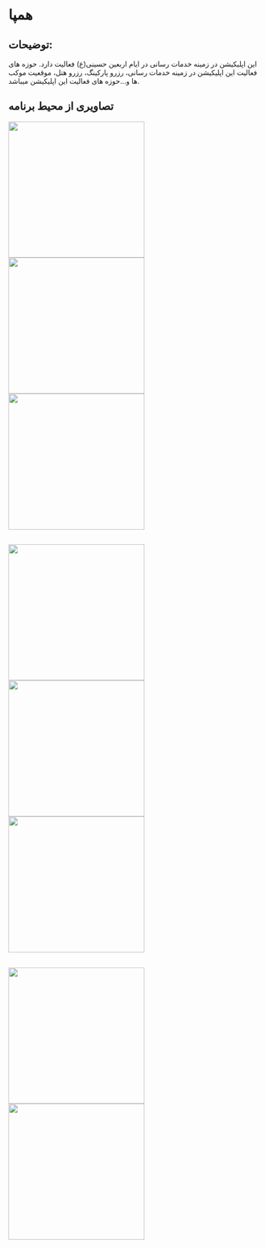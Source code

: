 # همپا 

## توضیحات: 
این اپلیکیشن در زمینه خدمات رسانی در ایام اربعین حسینی(ع)
فعالیت دارد.
حوزه های فعالیت این اپلیکیشن در زمینه خدمات رسانی، رزرو
پارکینگ، رزرو هتل، موقعیت موکب ها و...حوزه های فعالیت این
اپلیکیشن میباشد.
## تصاویری از محیط برنامه


<img src="https://github.com/user-attachments/assets/b9877236-9a2b-4bcc-8c80-44f22679e629" width="270"> 
<img src="https://github.com/user-attachments/assets/317419a6-7680-4fad-970b-7b8b081cb0d7" width="270">   <img src="https://github.com/user-attachments/assets/e0d02211-aa05-4994-8aa2-821f66ed9f73" width="270">
<br>

##

<img src="https://github.com/user-attachments/assets/8a060d2b-37e5-48e2-9272-eab716c028ae" width="270">   <img src="https://github.com/user-attachments/assets/f5484da4-da1f-4b72-87a6-28c266da4c2c" width="270">
<img src="https://github.com/user-attachments/assets/e34871db-9dbb-4599-ac81-aad41b434d84" width="270">  <br>

## 

<img src="https://github.com/user-attachments/assets/e7cf6bc2-41f4-4cc6-9a0d-36a66f2a6282" width="270">    <img src="https://github.com/user-attachments/assets/76f9b72e-f344-40ae-bc0e-305d63c7fdda" width="270">

 



 ```
 
```



